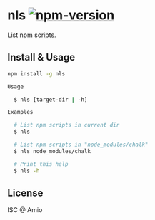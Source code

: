 # nls [![npm-version][npm-badge]][npm-link]

List npm scripts.

## Install & Usage

```bash
npm install -g nls
```

```bash
Usage

  $ nls [target-dir | -h]

Examples

  # List npm scripts in current dir
  $ nls

  # List npm scripts in "node_modules/chalk"
  $ nls node_modules/chalk

  # Print this help
  $ nls -h
```

## License

ISC @ Amio

[amio-link]: https://github.com/amio
[npm-badge]: https://img.shields.io/npm/v/nls.svg?style=flat-square
[npm-link]: http://www.npmjs.com/package/nls
